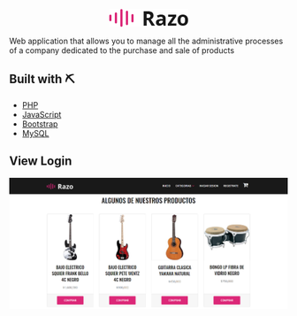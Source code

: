 <div style="text-align:center;"><img src="/Recursos/img/core-img/logo2.png" /></div>

Web application that allows you to manage all the administrative processes of a company dedicated to the purchase and sale of products

## Built with ⛏️
* [PHP](https://www.php.net/)
* [JavaScript](https://www.javascript.com/)
* [Bootstrap](https://getbootstrap.com/)
* [MySQL](https://www.mysql.com/)

## View Login
![](/Recursos/img/view.PNG)
